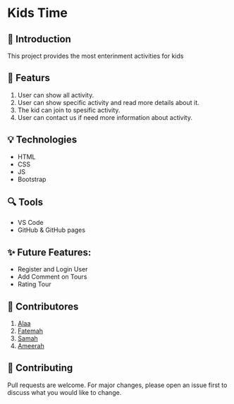 
# Kids Time

## :round_pushpin: Introduction
This project provides the most enterinment activities for kids

## :dart: Featurs
1. User can show all activity.
2. User can show specific activity and read more details about it.
3. The kid can join to spesific activity.
4. User can contact us if need more information about activity.

## :bulb: Technologies
* HTML
* CSS
* JS
* Bootstrap

## :mag: Tools
* VS Code
* GitHub & GitHub pages

## :sparkles: Future Features:
- Register and Login User
- Add Comment on Tours
- Rating Tour

## :busts_in_silhouette: Contributores
1. [Alaa](https://github.com/alaa77alghamdi/)
2. [Fatemah](https://github.com/Fatemah-92)
3. [Samah](https://github.com/Samah1899/)
4. [Ameerah](https://github.com/Ameerahalshihry)

## :muscle: Contributing
Pull requests are welcome. For major changes, please open an issue first to discuss what you would like to change.
